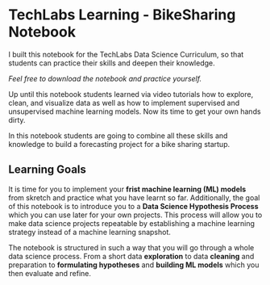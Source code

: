 # TechLabs Learning - BikeSharing Notebook

I built this notebook for the TechLabs Data Science Curriculum, so that students can practice their skills and deepen their knowledge.

*Feel free to download the notebook and practice yourself.*

Up until this notebook students learned via video tutorials how to explore, clean, and visualize data as well as how to implement supervised and unsupervised machine learning models. Now its time to get your own hands dirty.

In this notebook students are going to combine all these skills and knowledge to build a forecasting project for a bike sharing startup.

## Learning Goals

It is time for you to implement your **frist machine learning (ML) models** from skretch and practice what you have learnt so far. Additionally, the goal of this notebook is to introduce you to a **Data Science Hypothesis Process** which you can use later for your own projects. This process will allow you to make data science projects repeatable by establishing a machine learning strategy instead of a machine learning snapshot.

The notebook is structured in such a way that you will go through a whole data science process. From a short data **exploration** to data **cleaning** and preparation to **formulating hypotheses** and **building ML models** which you then evaluate and refine.